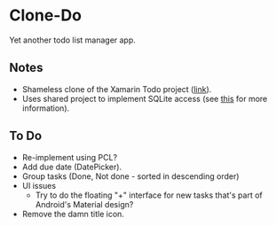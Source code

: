 # Clone-Do
Yet another todo list manager app.

## Notes
* Shameless clone of the Xamarin Todo project ([link](https://github.com/xamarin/xamarin-forms-samples/tree/master/Todo)).
* Uses shared project to implement SQLite access (see [this](http://github.com/chinalaunchlabs/reference-sqlite) for more information).

## To Do
* Re-implement using PCL?
* Add due date (DatePicker).
* Group tasks (Done, Not done - sorted in descending order)
* UI issues
	* Try to do the floating "+" interface for new tasks that's part of Android's Material design?
* Remove the damn title icon.
